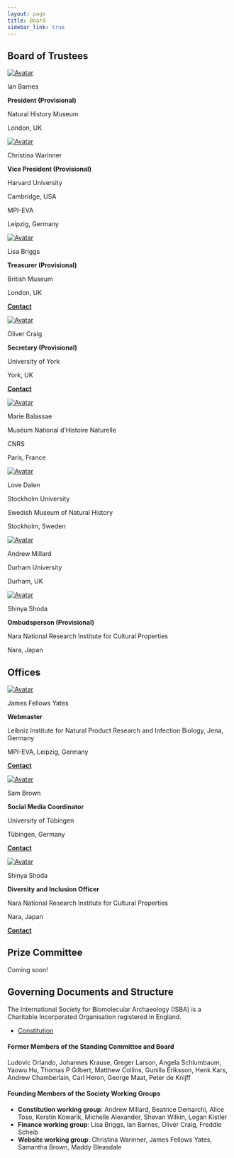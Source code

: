```yaml
---
layout: page
title: Board
sidebar_link: true
---
```


## Board of Trustees

<!-- Admin Roles -->

<div class="avatar">

<div class ="member">
<div class="square"><a href="https://www.nhm.ac.uk/our-science/departments-and-staff/staff-directory/ian-barnes.html" target="_blank"><img src="{{ "/assets/images/profile_pictures/BARNES_Ian.jpeg" | relative_url }}" alt="Avatar" /></a></div>
<p>Ian Barnes</p>
<p><b>President (Provisional)</b></p>
<p>Natural History Museum</p>
<p>London, UK</p>
<p></p>
</div>

<div class ="member">
<div class="square"><a href="http://christinawarinner.com/about-us/christina-warinner/" target="_blank"><img src="{{ "/assets/images/profile_pictures/WARINNER_Christina.png" | relative_url }}" alt="Avatar" /></a></div>
<p>Christina Warinner</p>
<p><b>Vice President (Provisional)</b></p>
<p>Harvard University</p>
<p>Cambridge, USA</p>
<p>MPI-EVA</p>
<p>Leipzig, Germany</p>
</div>

<div class ="member">
<div class="square"><a href="https://uk.linkedin.com/in/lisa-briggs-archaeology" target="_blank"><img src="{{ "/assets/images/profile_pictures/BRIGGS_Lisa.jpeg" | relative_url }}" alt="Avatar" /></a></div>
<p>Lisa Briggs</p>
<p><b>Treasurer (Provisional)</b></p>
<p>British Museum</p>
<p>London, UK</p>
<p><b><a href="mailto: treasurer@isbarch.org">Contact</a></b></p>
</div>

<div class ="member">
<div class="square"><a href="https://www.york.ac.uk/archaeology/people/academic-staff/oliver-craig/" target="_blank"><img src="{{ "/assets/images/profile_pictures/CRAIG_Oliver.jpeg" | relative_url }}" alt="Avatar" /></a></div>
<p>Oliver Craig</p>
<p><b>Secretary (Provisional)</b></p>
<p>University of York</p>
<p>York, UK</p>
<p><b><a href="mailto: board@isbarch.org">Contact</a></b></p>
</div>

</div>

<!-- Normal Members -->

<div class="avatar">

<div class ="member">
<div class="square"><a href="https://www.cnrs.fr/fr/personne/marie-balasse-0" target="_blank"><img src="{{ "/assets/images/profile_pictures/BALASSE_Marie.jpg" | relative_url }}" alt="Avatar" /></a></div>
<p>Marie Balassae</p>
<p>Muséum National d’Histoire Naturelle</p>
<p>CNRS</p>
<p>Paris, France</p>
</div>

<div class ="member">
<div class="square"><a href="http://palaeogenetics.com/people/36-2/" target="_blank"><img src="{{ "/assets/images/profile_pictures/DALEN_Love.png" | relative_url }}" alt="Avatar" /></a></div>
<p>Love Dalen</p>
<p>Stockholm University</p>
<p>Swedish Museum of Natural History</p>
<p>Stockholm, Sweden</p>
</div>

<div class ="member">
<div class="square"><a href="https://www.durham.ac.uk/staff/a-r-millard/" target="_blank"><img src="{{ "/assets/images/profile_pictures/MILLARD_Andrew.jpg" | relative_url }}" alt="Avatar" /></a></div>
<p>Andrew Millard</p>
<p>Durham University</p>
<p>Durham, UK</p>
</div>
  
<div class ="member">
<div class="square"><a href="https://scholar.google.co.jp/citations?user=DdExTn4AAAAJ&hl=en" target="_blank"><img src="{{ "/assets/images/profile_pictures/SHODA_Shinya.jpg" | relative_url }}" alt="Avatar" /></a></div>
<p>Shinya Shoda</p>
  <p><b>Ombudsperson (Provisional)</b></p>
<p>Nara National Research Institute for Cultural Properties</p>
<p>Nara, Japan</p>
</div>

</div>

<h2>Offices</h2>

<div class="avatar">
  
<div class ="member">
<div class="square"><a href="https://www.jafy.eu" target="_blank"><img src="{{ "/assets/images/profile_pictures/FELLOWSYATES_JAMES.jpg" | relative_url }}" alt="Avatar" /></a></div>
<p>James Fellows Yates</p>
<p><b>Webmaster</b></p>
<p>Leibniz Institute for Natural Product Research and Infection Biology, Jena, Germany</p>
<p>MPI-EVA, Leipzig, Germany</p>
<p><b><a href="mailto: webmaster@isbarch.org">Contact</a></b></p>
</div>

<div class ="member">
<div class="square"><a href="https://uni-tuebingen.de/en/faculties/faculty-of-science/departments/geosciences/work-groups-contacts/prehistory-and-archaeological-sciences/ina/early-prehistory-quaternary-ecology/staff/academic-staff/dr-samantha-brown/" target="_blank"><img src="{{ "/assets/images/profile_pictures/BROWN_SAM.jpg" | relative_url }}" alt="Avatar" /></a></div>
<p>Sam Brown</p>
<p><b>Social Media Coordinator</b></p>
<p>University of Tübingen</p>
<p>Tübingen, Germany</p>
<p><b><a href="mailto: media@isbarch.org">Contact</a></b></p>
</div>
  
<div class ="member">
<div class="square"><a href="https://scholar.google.co.jp/citations?user=DdExTn4AAAAJ&hl=en" target="_blank"><img src="{{ "/assets/images/profile_pictures/SHODA_Shinya.jpg" | relative_url }}" alt="Avatar" /></a></div>
<p>Shinya Shoda</p>
<p><b>Diversity and Inclusion Officer</b></p>
<p>Nara National Research Institute for Cultural Properties</p>
<p>Nara, Japan</p>
<p><b><a href="mailto: ombudsperson@isbarch.org">Contact</a></b></p>
</div>
  
</div>

<h2>Prize Committee</h2>
<p> Coming soon!</p>

## Governing Documents and Structure

The International Society for Biomolecular Archaeology (ISBA) is a Charitable Incorporated Organisation registered in England.

- [Constitution](/assets/documents/society/ISBA_CIO_Founding_Constitution.pdf)

#### Former Members of the Standing Committee and Board

Ludovic Orlando, Johannes Krause, Greger Larson, Angela Schlumbaum, Yaowu Hu, Thomas P Gilbert, Matthew Collins, Gunilla Eriksson, Henk Kars, Andrew Chamberlain, Carl Heron, George Maat, Peter de Knijff

#### Founding Members of the Society Working Groups

- **Constitution working group**: Andrew Millard, Beatrice Demarchi, Alice Toso, Kerstin Kowarik, Michelle Alexander, Shevan Wilkin, Logan Kistler
- **Finance working group**: Lisa Briggs, Ian Barnes, Oliver Craig, Freddie Scheib
- **Website working group**: Christina Warinner, James Fellows Yates, Samantha Brown, Maddy Bleasdale
